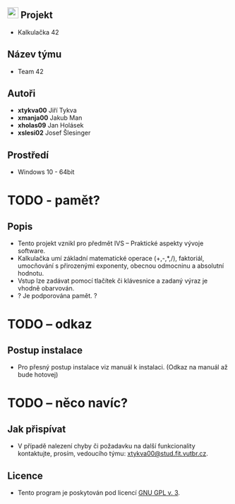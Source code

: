 ## <img src="https://raw.githubusercontent.com/jakubman1/Calculator/master/src/calculator.ico?token=AjRiP7ct0dToOhJmjQWf8Y8_x3bvkhhqks5a4aamwA%3D%3D" width="25" height="25" /> Projekt
- Kalkulačka 42

## Název týmu
- Team 42

## Autoři
- **xtykva00** Jiří Tykva
- **xmanja00** Jakub Man
- **xholas09** Jan Holásek
- **xslesi02** Josef Šlesinger

## Prostředí
- Windows 10 - 64bit

# TODO - pamět?
## Popis
- Tento projekt vznikl pro předmět IVS – Praktické aspekty vývoje software.
- Kalkulačka umí základní matematické operace (+,-,*,/), faktoriál, umocňování s přirozenými exponenty, obecnou odmocninu a absolutní hodnotu.
- Vstup lze zadávat pomocí tlačítek či klávesnice a zadaný výraz je vhodně obarvován.
- ? Je podporována pamět. ? 

# TODO – odkaz
## Postup instalace
- Pro přesný postup instalace viz manuál k instalaci. (Odkaz na manuál až bude hotovej)

# TODO – něco navíc?
## Jak přispívat
- V případě nalezení chyby či požadavku na další funkcionality kontaktujte, prosím, vedoucího týmu: xtykva00@stud.fit.vutbr.cz.

## Licence
- Tento program je poskytován pod licencí [GNU GPL v. 3](https://github.com/jakubman1/Calculator/blob/master/LICENSE.md).